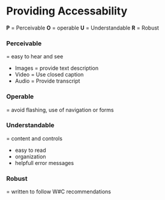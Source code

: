 # Providing Accessability

**P** = Perceivable
**O** = operable
**U** = Understandable
**R** = Robust

### Perceivable

= easy to hear and see

- Images = provide text description
- Video = Use closed caption
- Audio = Provide transcript

### Operable

= avoid flashing, use of navigation or forms

### Understandable

= content and controls 

- easy to read
- organization
- helpfull error messages

### Robust

= written to follow W#C recommendations


